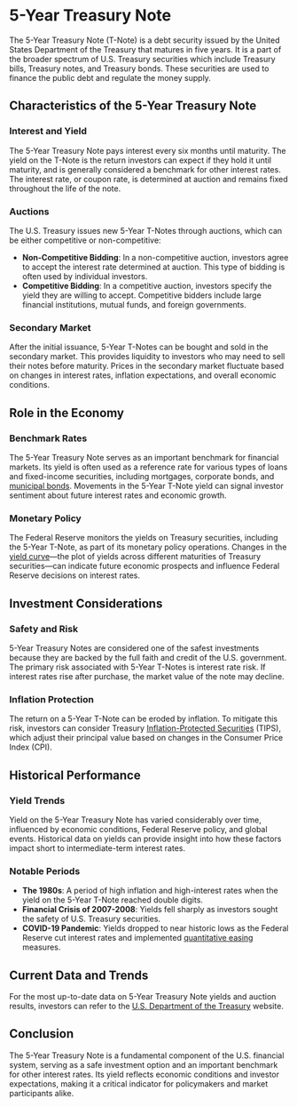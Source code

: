# 5-Year Treasury Note

The 5-Year Treasury Note (T-Note) is a debt security issued by the United States Department of the Treasury that matures in five years. It is a part of the broader spectrum of U.S. Treasury securities which include Treasury bills, Treasury notes, and Treasury bonds. These securities are used to finance the public debt and regulate the money supply.

## Characteristics of the 5-Year Treasury Note

### Interest and Yield
The 5-Year Treasury Note pays interest every six months until maturity. The yield on the T-Note is the return investors can expect if they hold it until maturity, and is generally considered a benchmark for other interest rates. The interest rate, or coupon rate, is determined at auction and remains fixed throughout the life of the note.

### Auctions
The U.S. Treasury issues new 5-Year T-Notes through auctions, which can be either competitive or non-competitive:
- **Non-Competitive Bidding**: In a non-competitive auction, investors agree to accept the interest rate determined at auction. This type of bidding is often used by individual investors.
- **Competitive Bidding**: In a competitive auction, investors specify the yield they are willing to accept. Competitive bidders include large financial institutions, mutual funds, and foreign governments.

### Secondary Market
After the initial issuance, 5-Year T-Notes can be bought and sold in the secondary market. This provides liquidity to investors who may need to sell their notes before maturity. Prices in the secondary market fluctuate based on changes in interest rates, inflation expectations, and overall economic conditions.

## Role in the Economy

### Benchmark Rates
The 5-Year Treasury Note serves as an important benchmark for financial markets. Its yield is often used as a reference rate for various types of loans and fixed-income securities, including mortgages, corporate bonds, and [municipal bonds](../m/municipal_bonds.md). Movements in the 5-Year T-Note yield can signal investor sentiment about future interest rates and economic growth.

### Monetary Policy
The Federal Reserve monitors the yields on Treasury securities, including the 5-Year T-Note, as part of its monetary policy operations. Changes in the [yield curve](../y/yield_curve.md)—the plot of yields across different maturities of Treasury securities—can indicate future economic prospects and influence Federal Reserve decisions on interest rates.

## Investment Considerations

### Safety and Risk
5-Year Treasury Notes are considered one of the safest investments because they are backed by the full faith and credit of the U.S. government. The primary risk associated with 5-Year T-Notes is interest rate risk. If interest rates rise after purchase, the market value of the note may decline.

### Inflation Protection
The return on a 5-Year T-Note can be eroded by inflation. To mitigate this risk, investors can consider Treasury [Inflation-Protected Securities](../i/inflation-protected_securities.md) (TIPS), which adjust their principal value based on changes in the Consumer Price Index (CPI).

## Historical Performance
### Yield Trends
Yield on the 5-Year Treasury Note has varied considerably over time, influenced by economic conditions, Federal Reserve policy, and global events. Historical data on yields can provide insight into how these factors impact short to intermediate-term interest rates.

### Notable Periods
- **The 1980s**: A period of high inflation and high-interest rates when the yield on the 5-Year T-Note reached double digits.
- **Financial Crisis of 2007-2008**: Yields fell sharply as investors sought the safety of U.S. Treasury securities.
- **COVID-19 Pandemic**: Yields dropped to near historic lows as the Federal Reserve cut interest rates and implemented [quantitative easing](../q/quantitative_easing.md) measures.

## Current Data and Trends
For the most up-to-date data on 5-Year Treasury Note yields and auction results, investors can refer to the [U.S. Department of the Treasury](https://www.treasurydirect.gov) website.

## Conclusion
The 5-Year Treasury Note is a fundamental component of the U.S. financial system, serving as a safe investment option and an important benchmark for other interest rates. Its yield reflects economic conditions and investor expectations, making it a critical indicator for policymakers and market participants alike.
